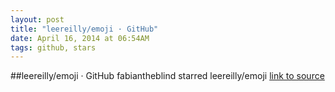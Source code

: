 ```yaml
---
layout: post
title: "leereilly/emoji · GitHub"
date: April 16, 2014 at 06:54AM
tags: github, stars
---
```

##leereilly/emoji · GitHub
fabiantheblind starred leereilly/emoji
[link to source](http://ift.tt/1h23Rl9) 
